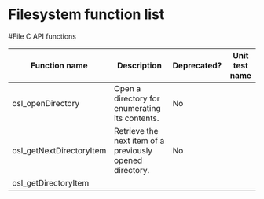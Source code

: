 # Filesystem function list

#File C API functions

| Function name            | Description                                    | Deprecated?  | Unit test name |
| ------------------------ | ---------------------------------------------- | ------------ | -------------- |
| osl_openDirectory        | Open a directory for enumerating its contents. | No           |                |
| osl_getNextDirectoryItem | Retrieve the next item of a previously opened directory. | No           |                |
| osl_getDirectoryItem

